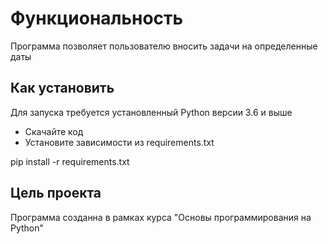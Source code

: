 # **Функциональность**
Программа позволяет пользователю вносить задачи на определенные даты

## **Как установить**
Для запуска требуется установленный Python версии 3.6 и выше
* Скачайте код
* Установите зависимости из requirements.txt

 pip install -r requirements.txt

## **Цель проекта**
Программа созданна в рамках курса "Основы программирования на Python"
